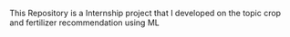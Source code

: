 This Repository is a Internship project that I developed on the topic crop and fertilizer recommendation using ML
